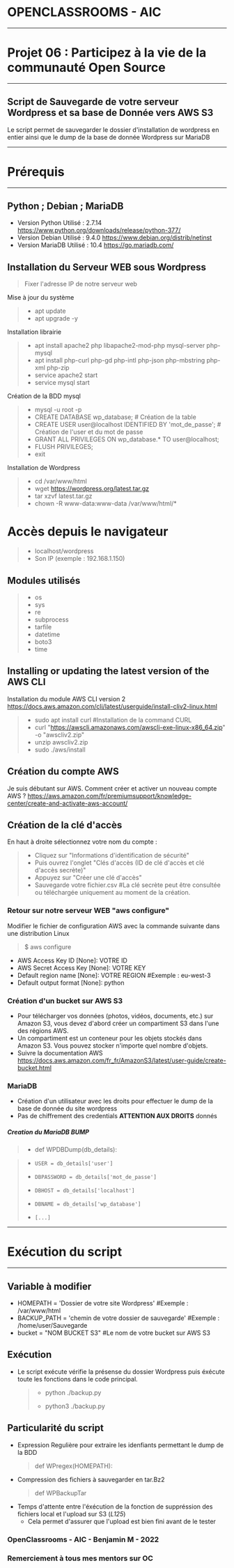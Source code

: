 # OPENCLASSROOMS - AIC
__________________________________________________________________
# Projet 06 : Participez à la vie de la communauté Open Source    #
__________________________________________________________________

## Script de Sauvegarde de votre serveur Wordpress et sa base de Donnée vers AWS S3 #

Le script permet de sauvegarder le dossier d'installation de wordpress en entier ainsi que le dump de la base de donnée Wordpress sur MariaDB

__________________________________________________________________
# Prérequis                                                      #
__________________________________________________________________

## Python ; Debian ; MariaDB
- Version Python  Utilisé    : 2.7.14  https://www.python.org/downloads/release/python-377/
- Version Debian  Utilisé    : 9.4.0   https://www.debian.org/distrib/netinst
- Version MariaDB Utilisé    : 10.4    https://go.mariadb.com/

## Installation du Serveur WEB sous Wordpress

> Fixer l'adresse IP de notre serveur web

Mise à jour du système
> - apt update 
> - apt upgrade -y

Installation librairie
> - apt install apache2 php libapache2-mod-php mysql-server php-mysql
> - apt install php-curl php-gd php-intl php-json php-mbstring php-xml php-zip
> - service apache2 start
> - service mysql start

Création de la BDD mysql
> - mysql -u root -p
> - CREATE DATABASE wp_database; # Création de la table
> - CREATE USER user@localhost IDENTIFIED BY 'mot_de_passe'; # Création de l'user et du mot de passe
> - GRANT ALL PRIVILEGES ON wp_database.* TO user@localhost; 
> - FLUSH PRIVILEGES;
> - exit

Installation de Wordpress
> - cd /var/www/html
> - wget https://wordpress.org/latest.tar.gz
> - tar xzvf latest.tar.gz 
> - chown -R www-data:www-data /var/www/html/*

# Accès depuis le navigateur
> - localhost/wordpress
> - Son IP (exemple : 192.168.1.150)


## Modules utilisés    
> -  os
> -  sys
> -  re
> -  subprocess
> -  tarfile
> -  datetime
> -  boto3
> -  time 

## Installing or updating the latest version of the AWS CLI
Installation du module AWS CLI version 2 https://docs.aws.amazon.com/cli/latest/userguide/install-cliv2-linux.html

> - sudo apt install curl #Installation de la command CURL
> - curl "https://awscli.amazonaws.com/awscli-exe-linux-x86_64.zip" -o "awscliv2.zip"
> - unzip awscliv2.zip
> - sudo ./aws/install

## Création du compte AWS
Je suis débutant sur AWS. Comment créer et activer un nouveau compte AWS ?
https://aws.amazon.com/fr/premiumsupport/knowledge-center/create-and-activate-aws-account/

## Création de la clé d'accès
En haut à droite sélectionnez votre nom du compte :
> - Cliquez sur "Informations d'identification de sécurité"
> - Puis ouvrez l'onglet "Clés d'accès (ID de clé d'accès et clé d'accès secrète)"
> - Appuyez sur "Créer une clé d'accès"
> - Sauvegarde votre fichier.csv #La clé secrète peut être consultée ou téléchargée uniquement au moment de la création.

### Retour sur notre serveur WEB "aws configure"
Modifier le fichier de configuration AWS avec la commande suivante dans une distribution Linux
> $ aws configure 

- AWS Access Key ID [None]: VOTRE ID
- AWS Secret Access Key [None]: VOTRE KEY
- Default region name [None]: VOTRE REGION #Exemple : eu-west-3
- Default output format [None]: python

### Création d'un bucket sur AWS S3
- Pour télécharger vos données (photos, vidéos, documents, etc.) sur Amazon S3, vous devez d'abord créer un compartiment S3 dans l'une des régions AWS.
- Un compartiment est un conteneur pour les objets stockés dans Amazon S3. Vous pouvez stocker n'importe quel nombre d'objets.
- Suivre la documentation AWS https://docs.aws.amazon.com/fr_fr/AmazonS3/latest/user-guide/create-bucket.html 


### MariaDB
- Création d'un utilisateur avec les droits pour effectuer le dump de la base de donnée du site wordpress
- Pas de chiffrement des credentials __ATTENTION AUX DROITS__ donnés

##### Creation du MariaDB BUMP #####

> - def WPDBDump(db_details):

> -     USER = db_details['user']
> -     DBPASSWORD = db_details['mot_de_passe']
> -     DBHOST = db_details['localhost']
> -     DBNAME = db_details['wp_database']
> - 	[...]

__________________________________________________________________
# Exécution du script                                                  #
__________________________________________________________________

## Variable à modifier 

- HOMEPATH = 'Dossier de votre site Wordpress' #Exemple : /var/www/html
- BACKUP_PATH = 'chemin de votre dossier de sauvegarde' #Exemple : /home/user/Sauvegarde
- bucket = "NOM BUCKET S3" #Le nom de votre bucket sur AWS S3

## Exécution
- Le script exécute vérifie la présense du dossier Wordpress puis éxécute toute les fonctions dans le code principal.
  > - python ./backup.py
  > 
  > - python3 ./backup.py

## Particularité du script


  - Expression Regulière pour extraire les idenfiants permettant le dump de la BDD
    > def WPregex(HOMEPATH):
  - Compression des fichiers à sauvegarder en tar.Bz2
    > def WPBackupTar
  - Temps d'attente entre l'éxécution de la fonction de suppréssion des fichiers local et l'upload sur S3 (*L125*)
    - Cela permet d'assurer que l'upload est bien fini avant de le tester
      
	  
### OpenClassrooms - AIC - Benjamin M - 2022 ###
### Remerciement à tous mes mentors sur OC ###


